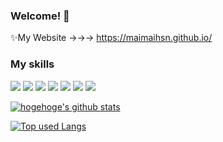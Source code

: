 ### Welcome! 👋
✨My Website →→→ https://maimaihsn.github.io/

### My skills

<img src="https://img.shields.io/badge/-Python-ffd700.svg?logo=python&style=flat-square"> <img src="https://img.shields.io/badge/-Node.js-ffdead.svg?logo=node.js&style=flat-square"> <img src="https://img.shields.io/badge/-Javascript-4169e1.svg?logo=javascript&style=flat-square"> <img src="https://img.shields.io/badge/-HTML5-696969.svg?logo=html5&style=flat-square"> <img src="https://img.shields.io/badge/-CSS3-4169e1.svg?logo=html5&style=flat-square"> <img src="https://img.shields.io/badge/-Amazon AWS-232F3E.svg?logo=html5&style=flat-square"> <img src="https://img.shields.io/badge/-VisualStudioCode-007ACC.svg?logo=visualstudioCode&style=flat-square">

<!-- リポジトリステータス -->
[![hogehoge's github stats](https://github-readme-stats.vercel.app/api?username=maimaistr&hide=contribs&count_private=true&show_icons=true&theme=tokyonight)](https://github.com/maimaistr/)

<!-- ソースコード統計 -->
[![Top used Langs](https://github-readme-stats.vercel.app/api/top-langs/?username=maimaistr&layout=compact&theme=tokyonight)](https://github.com/maimaistr/)

<!--
maimaistr/maimaistr is a ✨ special ✨ repository because its README.md (this file) appears on your GitHub profile.

Here are some ideas to get you started:

- 🔭 I’m currently working on ...
- 🌱 I’m currently learning ...
- 👯 I’m looking to collaborate on ...
- 🤔 I’m looking for help with ...
- 💬 Ask me about ...
- 📫 How to reach me: ...
- 😄 Pronouns: ...
- ⚡ Fun fact: ...
-->
